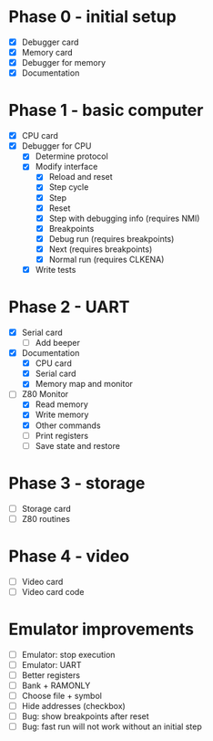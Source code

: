 # Phase 0 - initial setup

- [x] Debugger card
- [x] Memory card
- [x] Debugger for memory
- [x] Documentation

# Phase 1 - basic computer

- [x] CPU card
- [x] Debugger for CPU
  - [x] Determine protocol
  - [x] Modify interface
    - [x] Reload and reset
    - [x] Step cycle
    - [x] Step
    - [x] Reset
    - [x] Step with debugging info (requires NMI)
    - [x] Breakpoints
    - [x] Debug run (requires breakpoints)
    - [x] Next (requires breakpoints)
    - [x] Normal run (requires CLKENA)
  - [x] Write tests

# Phase 2 - UART

- [x] Serial card
  - [ ] Add beeper
- [x] Documentation
  - [x] CPU card
  - [x] Serial card
  - [x] Memory map and monitor
- [ ] Z80 Monitor
  - [x] Read memory
  - [x] Write memory
  - [x] Other commands
  - [ ] Print registers
  - [ ] Save state and restore

# Phase 3 - storage

- [ ] Storage card
- [ ] Z80 routines

# Phase 4 - video

- [ ] Video card
- [ ] Video card code

# Emulator improvements

- [ ] Emulator: stop execution
- [ ] Emulator: UART
- [ ] Better registers
- [ ] Bank + RAMONLY
- [ ] Choose file + symbol
- [ ] Hide addresses (checkbox)
- [ ] Bug: show breakpoints after reset
- [ ] Bug: fast run will not work without an initial step
